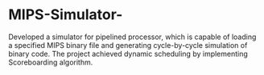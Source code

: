 MIPS-Simulator-
===============

Developed a simulator for pipelined processor, which is capable of loading a specified MIPS binary file and generating cycle-by-cycle simulation of binary code. The project achieved dynamic scheduling by implementing Scoreboarding algorithm. 
